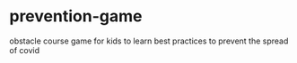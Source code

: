 # prevention-game
obstacle course game for kids to learn best practices to prevent the spread of covid
